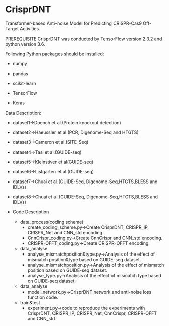 # CrisprDNT
Transformer-based Anti-noise Model for Predicting CRISPR-Cas9 Off-Target Activities.

PREREQUISITE
CrisprDNT was conducted by TensorFlow version 2.3.2 and python version 3.6.

Following Python packages should be installed:

* numpy
- pandas
* scikit-learn
- TensorFlow
* Keras

Data Description:

* dataset1->Doench et al.(Protein knockout detection)
* dataset2->Haeussler et al.(PCR, Digenome-Seq and HTGTS)
* dataset3->Cameron et al.(SITE-Seq)
* dataset4->Tasi et al.(GUIDE-seq)
* dataset5->Kleinstiver et al(GUIDE-seq)
* dataset6->Listgarten et al.(GUIDE-seq)
* dataset7->Chuai et al.(GUIDE-Seq, Digenome-Seq,HTGTS,BLESS and IDLVs)
* dataset8->Chuai et al.(GUIDE-Seq, Digenome-Seq,HTGTS,BLESS and IDLVs)

* Code Description
    * data_process(coding scheme)
        * create_coding_scheme.py->Create CrisprDNT, CRISPR_IP, CRISPR_Net and CNN_std encoding.
        * CnnCrispr_coding.py->Create CnnCrispr and CNN_std encoding.
        * CRISPR-OFFT_coding.py->Create CRISPR-OFFT encoding.
    * data_analyse
        * analyse_mismatchposition&type.py->Analysis of the effect of mismatch position&type based on GUIDE-seq dataset.
        * analyse_mismatchposition.py->Analysis of the effect of mismatch position based on GUIDE-seq dataset.
        * analyse_type.py->Analysis of the effect of mismatch type based on GUIDE-seq dataset.
    * data_analyse
        * model_network.py->CrisprDNT network and anti-noise loss function code.
    * train&test
        * experiment.py->code to reproduce the experiments with CrisprDNT, CRISPR_IP, CRISPR_Net, CnnCrispr, CRISPR-OFFT and CNN_std

